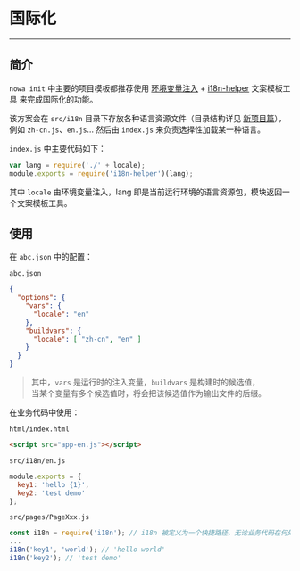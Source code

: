 # 国际化

---

## 简介

`nowa init` 中主要的项目模板都推荐使用 [环境变量注入](huan_jing_bian_liang.md) + [i18n-helper](https://www.npmjs.com/package/i18n-helper) 文案模板工具 来完成国际化的功能。

该方案会在 `src/i18n` 目录下存放各种语言资源文件（目录结构详见 [新项目篇](xin_xiang_mu.md)），例如 `zh-cn.js`、`en.js`… 然后由 `index.js` 来负责选择性加载某一种语言。

`index.js` 中主要代码如下：

```js
var lang = require('./' + locale);
module.exports = require('i18n-helper')(lang);
```

其中 `locale` 由环境变量注入，lang 即是当前运行环境的语言资源包，模块返回一个文案模板工具。

## 使用

在 `abc.json` 中的配置：

`abc.json`
```json
{
  "options": {
    "vars": {
      "locale": "en"
    },
    "buildvars": {
      "locale": [ "zh-cn", "en" ]
    }
  }
}
```
> 其中，`vars` 是运行时的注入变量，`buildvars` 是构建时的候选值，  
> 当某个变量有多个候选值时，将会把该候选值作为输出文件的后缀。

在业务代码中使用：

`html/index.html`
```html
<script src="app-en.js"></script>
```

`src/i18n/en.js`
```js
module.exports = {
  key1: 'hello {1}',
  key2: 'test demo'
};
```

`src/pages/PageXxx.js`
```js
const i18n = require('i18n'); // i18n 被定义为一个快捷路径，无论业务代码在何处都可通过此路径引用到 `src/i18n/index.js` 模块
...
i18n('key1', 'world'); // 'hello world'
i18n('key2'); // 'test demo'
```
